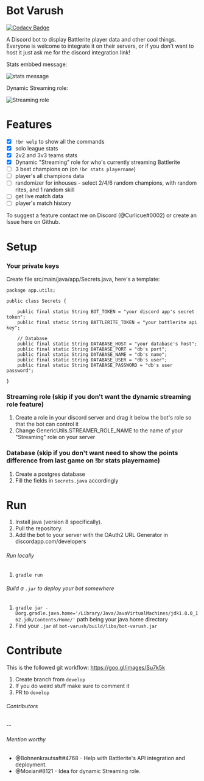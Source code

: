 # Bot Varush

[![Codacy Badge](https://api.codacy.com/project/badge/Grade/db01059ea82a4c7d92d4ae7c25438fef)](https://app.codacy.com/app/joaosardinha9898/bot-varush?utm_source=github.com&utm_medium=referral&utm_content=joaosardinha/bot-varush&utm_campaign=badger)

A Discord bot to display Battlerite player data and other cool things. Everyone is welcome to integrate it on their servers, or if you don't want to host it just ask me for the discord integration link!

Stats embbed message:

![stats message](https://i.imgur.com/5J9Y0JR.png)

Dynamic Streaming role:

![Streaming role](https://i.imgur.com/fSWJ34x.png)


# Features
- [x] `!br welp` to show all the commands
- [x] solo league stats
- [x] 2v2 and 3v3 teams stats
- [x] Dynamic "Streaming" role for who's currently streaming Battlerite
- [ ] 3 best champions on (on `!br stats playername`)
- [ ] player's all champions data
- [ ] randomizer for inhouses - select 2/4/6 random champions, with random rites, and 1 random skill
- [ ] get live match data
- [ ] player's match history

To suggest a feature contact me on Discord (@Curlicue#0002) or create an Issue here on Github.

# Setup

### Your private keys
Create file src/main/java/app/Secrets.java, here's a template:
```
package app.utils;

public class Secrets {

    public final static String BOT_TOKEN = "your discord app's secret token";
    public final static String BATTLERITE_TOKEN = "your battlerite api key";

    // Database
    public final static String DATABASE_HOST = "your database's host";
    public final static String DATABASE_PORT = "db's port";
    public final static String DATABASE_NAME = "db's name";
    public final static String DATABASE_USER = "db's user";
    public final static String DATABASE_PASSWORD = "db's user password";

}
```
### Streaming role (skip if you don't want the dynamic streaming role feature)
1. Create a role in your discord server and drag it below the bot's role so that the bot can control it
2. Change GenericUtils.STREAMER_ROLE_NAME to the name of your "Streaming" role on your server

### Database (skip if you don't want need to show the points difference from last game on !br stats playername)
1. Create a postgres database
2. Fill the fields in `Secrets.java` accordingly

# Run
1. Install java (version 8 specifically).
2. Pull the repository.
3. Add the bot to your server with the OAuth2 URL Generator in discordapp.com/developers

###### Run locally
1. `gradle run`

###### Build a `.jar` to deploy your bot somewhere
1. `gradle jar -Dorg.gradle.java.home='/Library/Java/JavaVirtualMachines/jdk1.8.0_162.jdk/Contents/Home/'` path being your java home directory
2. Find your `.jar` at `bot-varush/build/libs/bot-varush.jar`
	

# Contribute
This is the followed git workflow: https://goo.gl/images/Su7k5k
1. Create branch from `develop`
2. If you do weird stuff make sure to comment it
3. PR to `develop`

###### Contributors
--

###### Mention worthy
- @Bohnenkrautsaft#4768 - Help with Battlerite's API integration and deployment.
- @Moxian#8121 - Idea for dynamic Streaming role.
